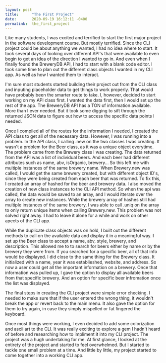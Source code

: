 ```yaml
---
layout: post
title:      "The First Project"
date:       2020-09-19 16:12:11 -0400
permalink:  the_first_project
---
```



Like many students, I was excited and terrified to start the first major project in the software development course. But mostly terrified. Since the CLI project could be about anything we wanted, I had no idea where to start. It took several days of looking over different API's that were available to even begin to get an idea of the direction I wanted to go in. And even when I finally found the BreweryDB API, I had to start with a blank code editor. I took some time to plan out the different class objects I wanted in my CLI app. As well as how I wanted them to interact. 

I'm sure most students started building their project out from the CLI class and inputing placeholder data to get things to work properly. That would have probably been the smarter route to take. I, however, decided to start working on my API class first. I wanted the data first, then I would set up the rest of the app. The BreweryDB API has a TON of information available. More than I ever needed. But it took some digging to sift through the returned JSON data to figure out how to access the specific data points I needed. 

Once I compiled all of the routes for the information I needed, I created the API class to get all of the necessary data. However, I was running into a problem. In the API class, I calling .new on the two classes I was creating. It wasn't a problem for the Beer class, as it was a unique object everytime. The problem came from the Brewery class I was creating. The data returned from the API was a list of individual beers. And each beer had different attributes such as name, abv, isOrganic, brewery... So this left me with multiple instances of the same brewery name. When Brewery.new was called, I would get the same brewery created, but with different object ID's, since they were being created from each beer that was returned. To fix this, I created an array of hashed for the beer and brewery data. I also moved the creation of new class instances to the CLI API method. So when the api was called, the data would be saved to an array, and I would itterate over the array to create new instances. While the brewery array of hashes still had multiple instances of the same brewery, I was able to call .uniq on the array to only return unique items when calling Brewery.new. This problem was not solved right away. I had to leave it alone for a while and work on other apects of the CLI app.

While the duplicate class objects was on hold, I built out the different methods to call on the available data and display it in a meaningful way. I set up the Beer class to accept a name, abv, style, brewery, and description. This allowed me to to search for beers either by name or by the brewery they were from. If you searched for a specific beer, all of that info would be displayed. I did close to the same thing for the Brewery class. It initialized with a name, year it was establieshed, website, and address. So now a user could get all the important information on a brewery. Once that information was pulled up, I gave the option to display all available beers from that specific brewery. And an option for specific beer infromation once the list was displayed.

The final steps in creating the CLI project were simple error checking. I needed to make sure that if the user entered the wrong thing, it wouldn't break the app or revert back to the main menu. It also gave the option for them to try again, in case they simply mispelled or fat fingered the keyboard. 

Once most things were working, I even decided to add some colorization and ascii art to the CLI. It was really exciting to explore a gem I hadn't heard of before and researching how to impliment it into my CLI project. The project was a hugh undertaking for me. At first glance, I looked at the entirety of the project and started to feel overwhelmed. But I started to tackle one small problem at a time. And little by little, my project started to come together into a working CLI app. 
